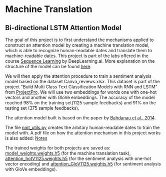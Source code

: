 # Machine Translation 
## Bi-directional LSTM Attention Model 
 
The goal of this project is to first understand the mechanisms applied to construct an attention model by creating a machine translation model, which is able to recognize human-readable dates and translate them to machine-readable dates. This project is part of the labs offered in the course [Sequence Learning](https://www.coursera.org/learn/nlp-sequence-models ) by DeepLearning.ai. More explanation on the structure of the model can be found [here](Machine_translation.ipynb/).

We will then apply the attention procedure to train a sentiment analysis model based on the dataset Canva_reviews.xlsx. This dataset is part of the project "Build Multi Class Text Classification Models with RNN and LSTM" from [ProjectPro](https://www.projectpro.io/). We will use two embeddings for words one with one-hot vectors and another with GloVe embeddings. The accuracy of the model reached 98% on the training set(1125 sample feedbacks) and 91% on the testing set (375 sample feedbacks). 



The attention model built is based on the paper by [Bahdanau et al., 2014](https://doi.org/10.48550/arXiv.1409.0473). 

The file [nmt_utils.py](nmt_utils.py/) creates the arbitary human-readable dates to train the model with. A pdf file on how the attention mechanism in this project works is also added: [Notes](Notes.pdf)

The trained weights for both projects are saved as: [model_weights.weights.h5](model_weights.weights.h5/) (for the machine translation task), [attention_hotV1125.weights.h5](attention_hotV1125.weights.h5/) (for the sentiment analysis with one-hot vector encoding) and [attention_GloV1125.weights.h5](attention_GloV1125.weights.h5/) (for sentiment analysis with GloVe embeddings). 


